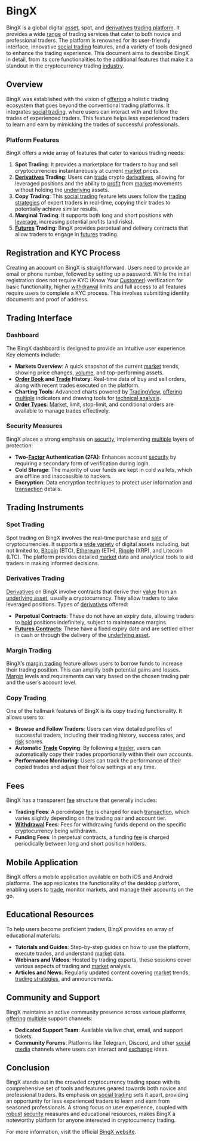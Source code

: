 # BingX

BingX is a global digital [asset](../a/asset.md), spot, and [derivatives](../d/derivatives.md) [trading platform](../t/trading_platform.md). It provides a wide [range](../r/range.md) of trading services that cater to both novice and professional traders. The platform is renowned for its user-friendly interface, innovative [social trading](../s/social_trading.md) features, and a variety of tools designed to enhance the trading experience. This document aims to describe BingX in detail, from its core functionalities to the additional features that make it a standout in the cryptocurrency trading [industry](../i/industry.md).

## Overview

BingX was established with the vision of [offering](../o/offering.md) a holistic trading ecosystem that goes beyond the conventional trading platforms. It integrates [social trading](../s/social_trading.md), where users can interact with and follow the trades of experienced traders. This feature helps less experienced traders to learn and earn by mimicking the trades of successful professionals.

### Platform Features

BingX offers a wide array of features that cater to various trading needs:

1. **Spot Trading**: It provides a marketplace for traders to buy and sell cryptocurrencies instantaneously at current [market](../m/market.md) prices.
2. **[Derivatives](../d/derivatives.md) Trading**: Users can [trade](../t/trade.md) crypto [derivatives](../d/derivatives.md), allowing for leveraged positions and the ability to [profit](../p/profit.md) from [market](../m/market.md) movements without holding the [underlying](../u/underlying.md) assets.
3. **Copy Trading**: This [social trading](../s/social_trading.md) feature lets users follow the [trading strategies](../t/trading_strategies.md) of expert traders in real-time, copying their trades to potentially achieve similar results.
4. **Marginal Trading**: It supports both long and short positions with [leverage](../l/leverage.md), increasing potential profits (and risks).
5. **[Futures](../f/futures.md) Trading**: BingX provides perpetual and delivery contracts that allow traders to engage in [futures](../f/futures.md) trading.

## Registration and KYC Process

Creating an account on BingX is straightforward. Users need to provide an email or phone number, followed by setting up a password. While the initial registration does not require KYC (Know Your [Customer](../c/customer.md)) verification for basic functionality, higher [withdrawal](../w/withdrawal.md) limits and full access to all features require users to complete a KYC process. This involves submitting identity documents and proof of address.

## Trading Interface

### Dashboard

The BingX dashboard is designed to provide an intuitive user experience. Key elements include:

- **Markets Overview**: A quick snapshot of the current [market](../m/market.md) trends, showing price changes, [volume](../v/volume.md), and top-performing assets.
- **[Order Book](../o/order_book.md) and [Trade](../t/trade.md) History**: Real-time data of buy and sell orders, along with recent trades executed on the platform.
- **Charting Tools**: Advanced charts powered by [TradingView](../t/tradingview.md), [offering](../o/offering.md) [multiple](../m/multiple.md) indicators and drawing tools for [technical analysis](../t/technical_analysis.md).
- **[Order Types](../o/order_types_in_trading.md)**: [Market](../m/market.md), limit, stop-limit, and conditional orders are available to manage trades effectively.

### Security Measures

BingX places a strong emphasis on [security](../s/security.md), implementing [multiple](../m/multiple.md) layers of protection:

- **Two-[Factor](../f/factor.md) Authentication (2FA)**: Enhances account [security](../s/security.md) by requiring a secondary form of verification during login.
- **Cold Storage**: The majority of user funds are kept in cold wallets, which are offline and inaccessible to hackers.
- **Encryption**: Data encryption techniques to protect user information and [transaction](../t/transaction.md) details.

## Trading Instruments

### Spot Trading

Spot trading on BingX involves the real-time purchase and [sale](../s/sale.md) of cryptocurrencies. It supports a [wide variety](../w/wide_variety.md) of digital assets including, but not limited to, [Bitcoin](../b/bitcoin.md) (BTC), [Ethereum](../e/ethereum_.md) (ETH), [Ripple](../r/ripple.md) (XRP), and Litecoin (LTC). The platform provides detailed [market](../m/market.md) data and analytical tools to aid traders in making informed decisions.

### Derivatives Trading

[Derivatives](../d/derivatives.md) on BingX involve contracts that derive their [value](../v/value.md) from an [underlying asset](../u/underlying_asset.md), usually a cryptocurrency. They allow traders to take leveraged positions. Types of [derivatives](../d/derivatives.md) offered:

- **Perpetual Contracts**: These do not have an expiry date, allowing traders to [hold](../h/hold.md) positions indefinitely, subject to maintenance margins.
- **[Futures Contracts](../f/futures_contracts.md)**: These have a fixed expiry date and are settled either in cash or through the delivery of the [underlying asset](../u/underlying_asset.md).

### Margin Trading

BingX’s [margin trading](../m/margin_trading.md) feature allows users to borrow funds to increase their trading position. This can amplify both potential gains and losses. [Margin](../m/margin.md) levels and requirements can vary based on the chosen trading pair and the user’s account level.

### Copy Trading

One of the hallmark features of BingX is its copy trading functionality. It allows users to:

- **Browse and Follow Traders**: Users can view detailed profiles of successful traders, including their trading history, success rates, and [risk](../r/risk.md) scores.
- **Automatic [Trade](../t/trade.md) Copying**: By following a [trader](../t/trader.md), users can automatically copy their trades proportionally within their own accounts.
- **Performance Monitoring**: Users can track the performance of their copied trades and adjust their follow settings at any time.

## Fees

BingX has a transparent [fee](../f/fee.md) structure that generally includes:

- **Trading Fees**: A percentage [fee](../f/fee.md) is charged for each [transaction](../t/transaction.md), which varies slightly depending on the trading pair and account tier.
- **[Withdrawal](../w/withdrawal.md) Fees**: Fees for withdrawing funds depend on the specific cryptocurrency being withdrawn.
- **Funding Fees**: In perpetual contracts, a funding [fee](../f/fee.md) is charged periodically between long and short position holders.

## Mobile Application

BingX offers a mobile application available on both iOS and Android platforms. The app replicates the functionality of the desktop platform, enabling users to [trade](../t/trade.md), monitor markets, and manage their accounts on the go.

## Educational Resources

To help users become proficient traders, BingX provides an array of educational materials:

- **Tutorials and Guides**: Step-by-step guides on how to use the platform, execute trades, and understand [market](../m/market.md) data.
- **Webinars and Videos**: Hosted by trading experts, these sessions cover various aspects of trading and [market](../m/market.md) analysis.
- **Articles and News**: Regularly updated content covering [market](../m/market.md) trends, [trading strategies](../t/trading_strategies.md), and announcements.

## Community and Support

BingX maintains an active community presence across various platforms, [offering](../o/offering.md) [multiple](../m/multiple.md) support channels:

- **Dedicated Support Team**: Available via live chat, email, and support tickets.
- **Community Forums**: Platforms like Telegram, Discord, and other [social media](../s/social_media.md) channels where users can interact and [exchange](../e/exchange.md) ideas.

## Conclusion

BingX stands out in the crowded cryptocurrency trading space with its comprehensive set of tools and features geared towards both novice and professional traders. Its emphasis on [social trading](../s/social_trading.md) sets it apart, providing an opportunity for less experienced traders to learn and earn from seasoned professionals. A strong focus on user experience, coupled with [robust](../r/robust.md) [security](../s/security.md) measures and educational resources, makes BingX a noteworthy platform for anyone interested in cryptocurrency trading.

For more information, visit the official [BingX website](https://www.bingx.com).